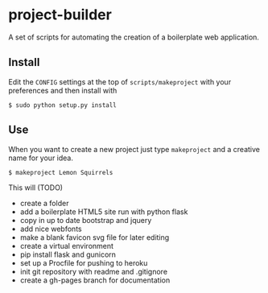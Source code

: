 # project-builder

A set of scripts for automating the creation of a boilerplate web application.


## Install

Edit the `CONFIG` settings at the top of `scripts/makeproject` with your
preferences and then install with

    $ sudo python setup.py install


## Use

When you want to create a new project just type `makeproject` and a creative name
for your idea.

    $ makeproject Lemon Squirrels


This will (TODO)
 - create a folder
 - add a boilerplate HTML5 site run with python flask
 - copy in up to date bootstrap and jquery
 - add nice webfonts
 - make a blank favicon svg file for later editing
 - create a virtual environment
 - pip install flask and gunicorn
 - set up a Procfile for pushing to heroku
 - init git repository with readme and .gitignore
 - create a gh-pages branch for documentation
